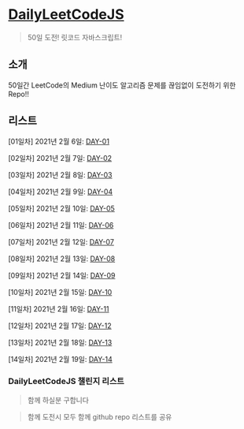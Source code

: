 # [DailyLeetCodeJS](https://creco.today/leetcode)

> 50일 도전! 릿코드 자바스크립트!

## 소개

50일간 LeetCode의 Medium 난이도 알고리즘 문제를 끊임없이 도전하기 위한 Repo!!

## 리스트

[01일차] 2021년 2월 6일: [DAY-01](https://creco.today/leetcode/day-01.md)

[02일차] 2021년 2월 7일: [DAY-02](https://creco.today/leetcode/day-02.md)

[03일차] 2021년 2월 8일: [DAY-03](https://creco.today/leetcode/day-03.md)

[04일차] 2021년 2월 9일: [DAY-04](https://creco.today/leetcode/day-04.md)

[05일차] 2021년 2월 10일: [DAY-05](https://creco.today/leetcode/day-05.md)

[06일차] 2021년 2월 11일: [DAY-06](https://creco.today/leetcode/day-06.md)

[07일차] 2021년 2월 12일: [DAY-07](https://creco.today/leetcode/day-07.md)

[08일차] 2021년 2월 13일: [DAY-08](https://creco.today/leetcode/day-08.md)

[09일차] 2021년 2월 14일: [DAY-09](https://creco.today/leetcode/day-09.md)

[10일차] 2021년 2월 15일: [DAY-10](https://creco.today/leetcode/day-10.md)

[11일차] 2021년 2월 16일: [DAY-11](https://creco.today/leetcode/day-11.md)

[12일차] 2021년 2월 17일: [DAY-12](https://creco.today/leetcode/day-12.md)

[13일차] 2021년 2월 18일: [DAY-13](https://creco.today/leetcode/day-13.md)

[14일차] 2021년 2월 19일: [DAY-14](https://creco.today/leetcode/day-14.md)

### DailyLeetCodeJS 챌린지 리스트

> 함께 하실분 구합니다

> 함께 도전시 모두 함께 github repo 리스트를 공유
